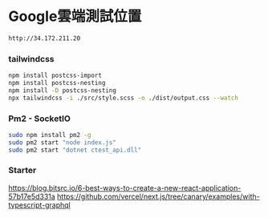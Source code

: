 # Google雲端測試位置
```sh
http://34.172.211.20
```

### tailwindcss
```sh
npm install postcss-import
npm install postcss-nesting
npm install -D postcss-nesting
npx tailwindcss -i ./src/style.scss -o ./dist/output.css --watch
```

### Pm2 - SocketIO
```sh
sudo npm install pm2 -g
sudo pm2 start "node index.js"
sudo pm2 start "dotnet ctest_api.dll"
```

### Starter
https://blog.bitsrc.io/6-best-ways-to-create-a-new-react-application-57b17e5d331a
https://github.com/vercel/next.js/tree/canary/examples/with-typescript-graphql